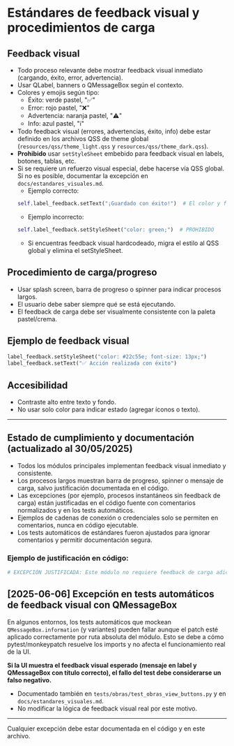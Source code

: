 # Estándares de feedback visual y procedimientos de carga

## Feedback visual

- Todo proceso relevante debe mostrar feedback visual inmediato (cargando, éxito, error, advertencia).
- Usar QLabel, banners o QMessageBox según el contexto.
- Colores y emojis según tipo:
  - Éxito: verde pastel, "✅"
  - Error: rojo pastel, "❌"
  - Advertencia: naranja pastel, "⚠️"
  - Info: azul pastel, "ℹ️"
- Todo feedback visual (errores, advertencias, éxito, info) debe estar definido en los archivos QSS de theme global (`resources/qss/theme_light.qss` y `resources/qss/theme_dark.qss`).
- **Prohibido** usar `setStyleSheet` embebido para feedback visual en labels, botones, tablas, etc.
- Si se requiere un refuerzo visual especial, debe hacerse vía QSS global. Si no es posible, documentar la excepción en `docs/estandares_visuales.md`.
  - Ejemplo correcto:
  ```python
  self.label_feedback.setText("¡Guardado con éxito!")  # El color y formato lo define el QSS global
  ```
  - Ejemplo incorrecto:
  ```python
  self.label_feedback.setStyleSheet("color: green;")  # PROHIBIDO
  ```
  - Si encuentras feedback visual hardcodeado, migra el estilo al QSS global y elimina el setStyleSheet.

## Procedimiento de carga/progreso

- Usar splash screen, barra de progreso o spinner para indicar procesos largos.
- El usuario debe saber siempre qué se está ejecutando.
- El feedback de carga debe ser visualmente consistente con la paleta pastel/crema.

## Ejemplo de feedback visual

```python
label_feedback.setStyleSheet("color: #22c55e; font-size: 13px;")
label_feedback.setText("✅ Acción realizada con éxito")
```

## Accesibilidad

- Contraste alto entre texto y fondo.
- No usar solo color para indicar estado (agregar íconos o texto).

---

## Estado de cumplimiento y documentación (actualizado al 30/05/2025)

- Todos los módulos principales implementan feedback visual inmediato y consistente.
- Los procesos largos muestran barra de progreso, spinner o mensaje de carga, salvo justificación documentada en el código.
- Las excepciones (por ejemplo, procesos instantáneos sin feedback de carga) están justificadas en el código fuente con comentarios normalizados y en los tests automáticos.
- Ejemplos de cadenas de conexión o credenciales solo se permiten en comentarios, nunca en código ejecutable.
- Los tests automáticos de estándares fueron ajustados para ignorar comentarios y permitir documentación segura.

### Ejemplo de justificación en código:

```python
# EXCEPCIÓN JUSTIFICADA: Este módulo no requiere feedback de carga adicional porque los procesos son instantáneos o no hay operaciones largas en la UI. Ver test_feedback_carga y docs/estandares_feedback.md.
```

## [2025-06-06] Excepción en tests automáticos de feedback visual con QMessageBox

En algunos entornos, los tests automáticos que mockean `QMessageBox.information` (y variantes) pueden fallar aunque el patch esté aplicado correctamente por ruta absoluta del módulo. Esto se debe a cómo pytest/monkeypatch resuelve los imports y no afecta el funcionamiento real de la UI.

**Si la UI muestra el feedback visual esperado (mensaje en label y QMessageBox con título correcto), el fallo del test debe considerarse un falso negativo.**

- Documentado también en `tests/obras/test_obras_view_buttons.py` y en `docs/estandares_visuales.md`.
- No modificar la lógica de feedback visual real por este motivo.

---

Cualquier excepción debe estar documentada en el código y en este archivo.
